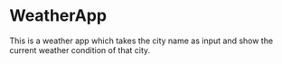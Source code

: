 # WeatherApp
This is a weather app which takes the city name as input and show the current weather condition of that city.
